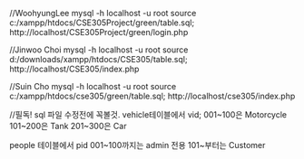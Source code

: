 //WoohyungLee
mysql -h localhost -u root
source c:/xampp/htdocs/CSE305Project/green/table.sql;
http://localhost/CSE305Project/green/login.php

//Jinwoo Choi
mysql -h localhost -u root
source d:/downloads/xampp/htdocs/CSE305/table.sql;
http://localhost/CSE305/index.php

//Suin Cho
mysql -h localhost -u root
source c:/xampp/htdocs/cse305/green/table.sql;
http://localhost/cse305/index.php

//필독! sql 파일 수정전에 꼭볼것.
vehicle테이블에서 vid;
001~100은 Motorcycle
101~200은 Tank
201~300은 Car

people 테이블에서 pid
001~100까지는 admin 전용
101~부터는 Customer
